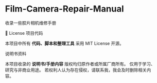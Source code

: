 # Film-Camera-Repair-Manual
收录一些胶片相机维修手册

📄 License
项目代码

本项目中所有 **代码、脚本和整理工具** 采用 MIT License
 开源。

说明书资料

本项目收录的 **说明书/手册内容** 版权均归原作者或所属厂商所有。
仅用于学习、研究与非商业用途。
若权利人认为存在侵权，请联系我，我会及时删除相关内容。